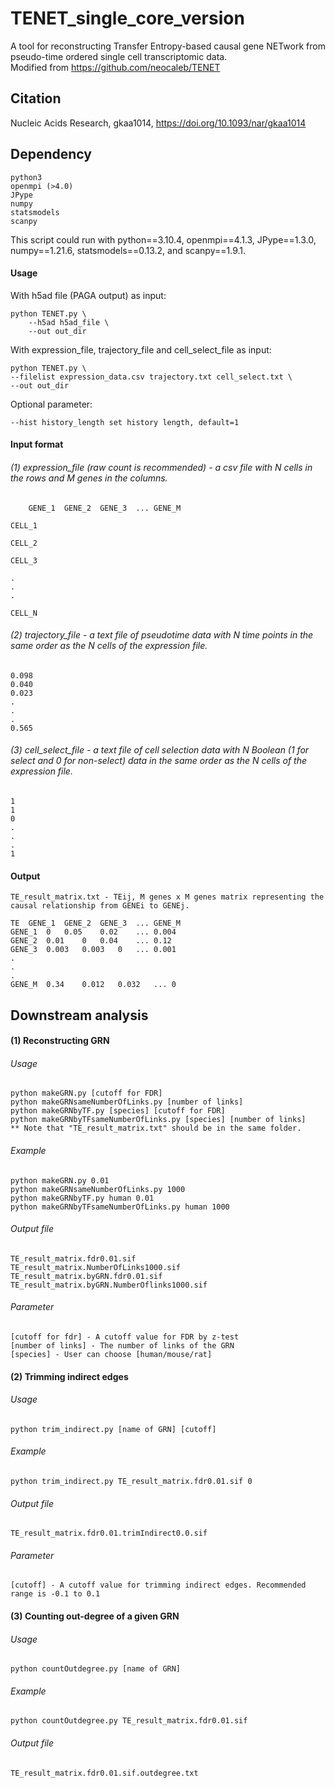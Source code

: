 # TENET_single_core_version

A tool for reconstructing Transfer Entropy-based causal gene NETwork from pseudo-time ordered single cell transcriptomic data.  
Modified from https://github.com/neocaleb/TENET

## Citation

Nucleic Acids Research, gkaa1014, https://doi.org/10.1093/nar/gkaa1014

## Dependency

	python3
	openmpi (>4.0)
	JPype
	numpy
	statsmodels
	scanpy

This script could run with python==3.10.4, openmpi==4.1.3, JPype==1.3.0, numpy==1.21.6, statsmodels==0.13.2, and scanpy==1.9.1.

#### Usage

With h5ad file (PAGA output) as input:

	python TENET.py \  
		--h5ad h5ad_file \  
		--out out_dir

With expression_file, trajectory_file and cell_select_file as input:

	python TENET.py \  
	--filelist expression_data.csv trajectory.txt cell_select.txt \
	--out out_dir

Optional parameter:

	--hist history_length set history length, default=1

#### Input format

###### (1) expression_file (raw count is recommended) - a csv file with N cells in the rows and M genes in the columns.

		GENE_1	GENE_2	GENE_3	...	GENE_M

	CELL_1	

	CELL_2

	CELL_3

	.
	.
	.

	CELL_N

###### (2) trajectory_file - a text file of pseudotime data with N time points in the same order as the N cells of the expression file.

	0.098
	0.040
	0.023
	.
	.
	.
	0.565

###### (3) cell_select_file - a text file of cell selection data with N Boolean (1 for select and 0 for non-select) data in the same order as the N cells of the expression file.

	1
	1
	0
	.
	.
	.
	1

#### Output

	TE_result_matrix.txt - TEij, M genes x M genes matrix representing the causal relationship from GENEi to GENEj.

	TE	GENE_1	GENE_2	GENE_3	...	GENE_M
	GENE_1	0	0.05	0.02	...	0.004
	GENE_2	0.01	0	0.04	...	0.12
	GENE_3	0.003	0.003	0	...	0.001
	.
	.
	.
	GENE_M	0.34	0.012	0.032	...	0

## Downstream analysis

#### (1) Reconstructing GRN
###### Usage
	python makeGRN.py [cutoff for FDR]
	python makeGRNsameNumberOfLinks.py [number of links]
	python makeGRNbyTF.py [species] [cutoff for FDR]
	python makeGRNbyTFsameNumberOfLinks.py [species] [number of links]
	** Note that "TE_result_matrix.txt" should be in the same folder.

###### Example
	python makeGRN.py 0.01
	python makeGRNsameNumberOfLinks.py 1000
	python makeGRNbyTF.py human 0.01
	python makeGRNbyTFsameNumberOfLinks.py human 1000

###### Output file
	TE_result_matrix.fdr0.01.sif
	TE_result_matrix.NumberOfLinks1000.sif
	TE_result_matrix.byGRN.fdr0.01.sif
	TE_result_matrix.byGRN.NumberOflinks1000.sif

###### Parameter
	[cutoff for fdr] - A cutoff value for FDR by z-test
	[number of links] - The number of links of the GRN
	[species] - User can choose [human/mouse/rat]

#### (2) Trimming indirect edges
###### Usage
	python trim_indirect.py [name of GRN] [cutoff]
###### Example
	python trim_indirect.py TE_result_matrix.fdr0.01.sif 0
###### Output file
	TE_result_matrix.fdr0.01.trimIndirect0.0.sif
###### Parameter
	[cutoff] - A cutoff value for trimming indirect edges. Recommended range is -0.1 to 0.1

#### (3) Counting out-degree of a given GRN
###### Usage
	python countOutdegree.py [name of GRN]
###### Example
	python countOutdegree.py TE_result_matrix.fdr0.01.sif
###### Output file
	TE_result_matrix.fdr0.01.sif.outdegree.txt
